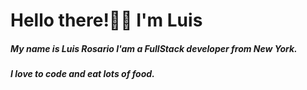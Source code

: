 # Hello there!👋🏽 I'm Luis

##### My name is Luis Rosario I'am a FullStack developer from New York. 
##### I love to code and eat lots of food. 
